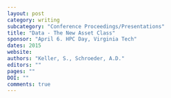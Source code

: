```yaml
---
layout: post
category: writing
subcategory: "Conference Proceedings/Presentations"
title: "Data - The New Asset Class"
sponsor: "April 6. HPC Day, Virginia Tech"
dates: 2015
website:
authors: "Keller, S., Schroeder, A.D."
editors: ""
pages: ""
DOI: ""
comments: true
---
```

